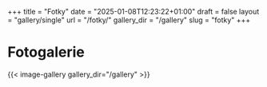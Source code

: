 +++
title = "Fotky"
date = "2025-01-08T12:23:22+01:00"
draft = false
layout = "gallery/single"
url = "/fotky/"
gallery_dir = "/gallery"
slug = "fotky"
+++

# Fotogalerie

{{< image-gallery gallery_dir="/gallery" >}}
